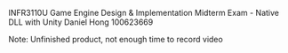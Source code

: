 INFR3110U Game Engine Design & Implementation
Midterm Exam - Native DLL with Unity
Daniel Hong
100623669

Note: Unfinished product, not enough time to record video